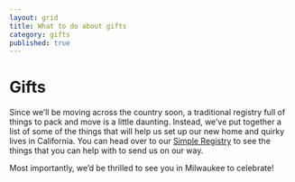 ```yaml
---
layout: grid
title: What to do about gifts
category: gifts
published: true
---
```


# Gifts

Since we&rsquo;ll be moving across the country soon, a traditional registry full
of things to pack and move is a little daunting. Instead, we&rsquo;ve put together
a list of some of the things that will help us set up our new home and quirky lives
in California. You can head over to our [Simple Registry](http://simpleregistry.com/markandaki)
to see the things that you can help with to send us on our way.

Most importantly, we&rsquo;d be thrilled to see you in Milwaukee to celebrate!
